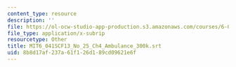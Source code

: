 ```yaml
---
content_type: resource
description: ''
file: https://ol-ocw-studio-app-production.s3.amazonaws.com/courses/6-041sc-probabilistic-systems-analysis-and-applied-probability-fall-2013/8b8d17af237a61f126d189cd09621e6f_MIT6_041SCF13_No_25_Ch4_Ambulance_300k.srt
file_type: application/x-subrip
resourcetype: Other
title: MIT6_041SCF13_No_25_Ch4_Ambulance_300k.srt
uid: 8b8d17af-237a-61f1-26d1-89cd09621e6f
---
```

